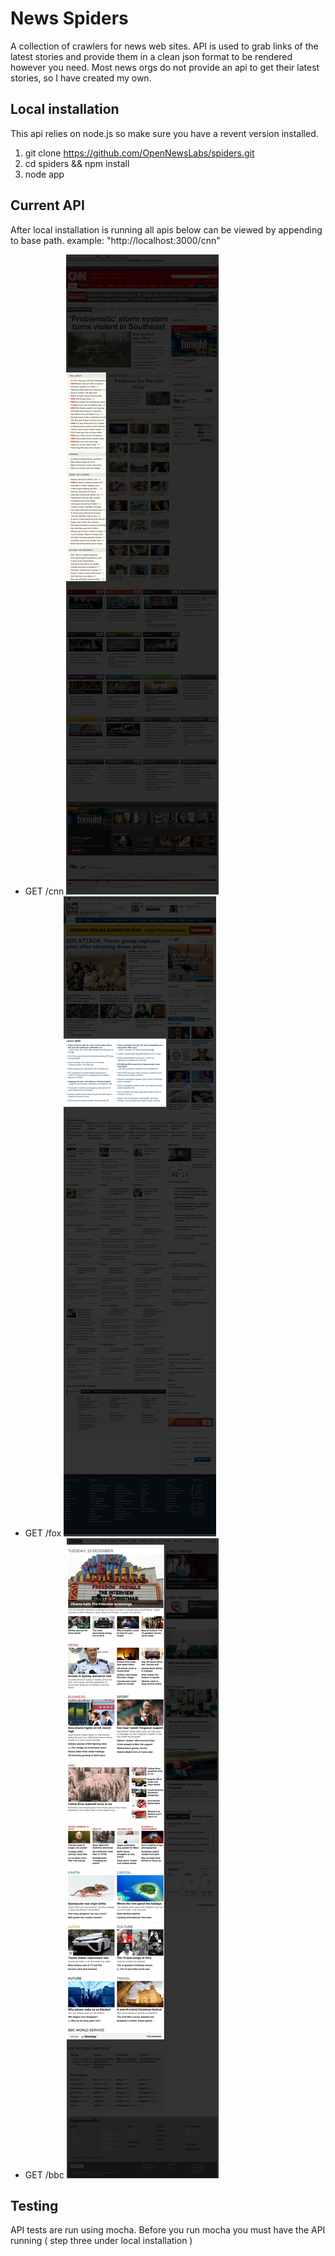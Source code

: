 News Spiders
==========
A collection of crawlers for news web sites. API is used to grab links of the latest stories and provide them in a clean json format to be rendered however you need. Most news orgs do not provide an api to get their latest stories, so I have created my own.

Local installation
--------
This api relies on node.js so make sure you have a revent version installed. 

1. git clone https://github.com/OpenNewsLabs/spiders.git
2. cd spiders && npm install
3. node app

Current API
--------
After local installation is running all apis below can be viewed by appending to base path. example: "http://localhost:3000/cnn"


* GET /cnn
    ![current cnn query](https://raw.githubusercontent.com/OpenNewsLabs/spiders/master/crawlers/cnn/cnn.png)
* GET /fox
    ![current fox query](https://raw.githubusercontent.com/OpenNewsLabs/spiders/master/crawlers/fox/fox-latest.png)
* GET /bbc
    ![current bbc query](https://raw.githubusercontent.com/OpenNewsLabs/spiders/master/crawlers/bbc/bbc-current.png)

Testing
--------
API tests are run using mocha. Before you run mocha you must have the API running ( step three under local installation )
